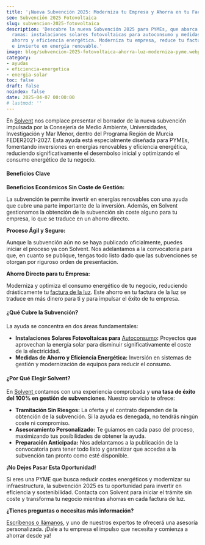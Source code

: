 ```yaml
---
title: '¡Nueva Subvención 2025: Moderniza tu Empresa y Ahorra en tu Factura de Luz!'
seo: Subvención 2025 Fotovoltaica
slug: subvencion-2025-fotovoltaica
description: 'Descubre la nueva Subvención 2025 para PYMEs, que abarca dos
  ramas: instalaciones solares fotovoltaicas para autoconsumo y medidas de
  ahorro y eficiencia energética. Moderniza tu empresa, reduce tu factura de luz
  e invierte en energía renovable.'
image: blog/subvencion-2025-fotovoltaica-ahorra-luz-moderniza-pyme.webp
category:
- ayudas
- eficiencia-energetica
- energia-solar
toc: false
draft: false
noindex: false
date: 2025-04-07 00:00:00
# lastmod: ''
---
```

En [Solvent](/nosotros/) nos complace presentar el borrador de la nueva subvención impulsada por la Consejería de Medio Ambiente, Universidades, Investigación y Mar Menor, dentro del Programa Región de Murcia FEDER2021-2027. Esta ayuda está especialmente diseñada para PYMEs, fomentando inversiones en energías renovables y eficiencia energética, reduciendo significativamente el desembolso inicial y optimizando el consumo energético de tu negocio.

#### Beneficios Clave

**Beneficios Económicos Sin Coste de Gestión:**

La subvención te permite invertir en energías renovables con una ayuda que
cubre una parte importante de la inversión. Además, en Solvent gestionamos la obtención de la subvención sin coste alguno para tu empresa, lo que se traduce en un ahorro directo.





**Proceso Ágil y Seguro:**

Aunque la subvención aún no se haya publicado oficialmente, puedes iniciar el proceso ya con Solvent. Nos adelantamos a la convocatoria para que, en cuanto se publique, tengas todo listo dado que las subvenciones se otorgan por riguroso orden de presentación.





**Ahorro Directo para tu Empresa:**

Moderniza y optimiza el consumo energético de tu negocio, reduciendo
drásticamente tu [factura de la luz](/precio-electricidad/). Este ahorro en tu factura de la luz se
traduce en más dinero para ti y para impulsar el éxito de tu empresa.





#### ¿Qué Cubre la Subvención?

La ayuda se concentra en dos áreas fundamentales:

- **Instalaciones Solares Fotovoltaicas para** [Autoconsumo](/autoconsumo-fotovoltaico/)**:** Proyectos que aprovechan la energía solar para disminuir significativamente el coste de la electricidad.
- **Medidas de Ahorro y Eficiencia Energética:** Inversión en sistemas de gestión y modernización de equipos para reducir el consumo.





#### ¿Por Qué Elegir Solvent?

En [Solvent ](/nosotros/)contamos con una experiencia comprobada y **una tasa de éxito del 100% en gestión de subvenciones**. Nuestro servicio te ofrece:

- **Tramitación Sin Riesgos:** La oferta y el contrato dependen de la obtención de la subvención. Si la ayuda es denegada, no tendrás ningún coste ni compromiso.
- **Asesoramiento Personalizado:** Te guiamos en cada paso del proceso, maximizando tus posibilidades de obtener la ayuda.
- **Preparación Anticipada:** Nos adelantamos a la publicación de la convocatoria para tener todo listo y garantizar que accedas a la subvención tan pronto como esté disponible.





**¡No Dejes Pasar Esta Oportunidad!**

Si eres una PYME que busca reducir costes energéticos y modernizar su infraestructura, la subvención 2025 es tu oportunidad para invertir en eficiencia y sostenibilidad. Contacta con Solvent para iniciar el trámite sin coste y transforma tu negocio mientras ahorras en cada factura de luz.



**¿Tienes preguntas o necesitas más información?**


[Escríbenos o llámanos](/contacto/), y uno de nuestros expertos te ofrecerá una asesoría
personalizada. ¡Dale a tu empresa el impulso que necesita y comienza a ahorrar desde ya!

